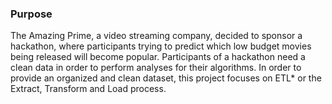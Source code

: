 ### Purpose
The Amazing Prime, a video streaming company, decided to sponsor a hackathon, where participants trying to predict which low budget movies being released will become popular. Participants of a hackathon need a clean data in order to perform analyses for their algorithms. In order to provide an organized and clean dataset, this project focuses on ETL* or the Extract, Transform and Load process.

